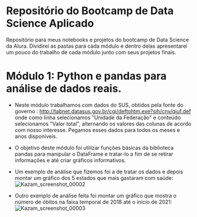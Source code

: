 # Repositório do Bootcamp de Data Science Aplicado
Repositório para meus notebooks e projetos do bootcamp de Data Science da Alura. Dividirei as pastas para cada módulo e dentro delas apresentarei um pouco do trabalho de cada módulo junto com seus projetos finais.

# Módulo 1: Python e pandas para análise de dados reais.
* Neste módulo trabalhamos com dados do SUS, obtidos pela fonte do governo : http://tabnet.datasus.gov.br/cgi/deftohtm.exe?sih/cnv/qiuf.def onde como linha selecionamos "Unidade da Federação" e conteúdo selecionamos "Valor total", alternando os valores das colunas de acordo com nosso interesse. Pegamos esses dados para todos os meses e anos disponíveis. 
* O objetivo deste módulo foi utilizar funções básicas da biblioteca pandas para manipular o DataFrame e tratar-lo a fim de se retirar informações e até criar gráficos informativos.
* Um exemplo de análise que fizemos foi a de tratar os dados e depois montar um gráfico dos 5 estados que mais gastaram com saúde:
![Kazam_screenshot_00002](https://user-images.githubusercontent.com/83654122/119781257-30a40600-bea1-11eb-8a8c-72d91ca405f5.png)

* Outro exemplo de análise feita foi montar um gráfico que mostra o número de óbitos na faixa temporal de 2018 até o início de 2021:
![Kazam_screenshot_00003](https://user-images.githubusercontent.com/83654122/119781633-a27c4f80-bea1-11eb-800d-41d7df11086f.png)
